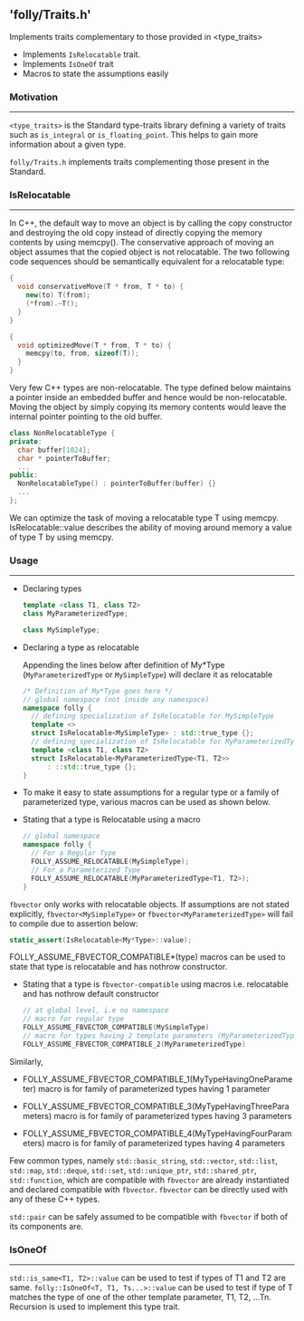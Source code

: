 'folly/Traits.h'
-----------------

Implements traits complementary to those provided in <type_traits>

  * Implements `IsRelocatable` trait.
  * Implements `IsOneOf` trait
  * Macros to state the assumptions easily

### Motivation
***

`<type_traits>` is the Standard type-traits library defining a variety of traits
such as `is_integral` or `is_floating_point`. This helps to gain more
information about a given type.

`folly/Traits.h` implements traits complementing those present in the Standard.


### IsRelocatable
***

In C++, the default way to move an object is by
calling the copy constructor and destroying the old copy
instead of directly copying the memory contents by using memcpy().
The conservative approach of moving an object assumes that the copied
object is not relocatable.
The two following code sequences should be semantically equivalent for a
relocatable type:

```Cpp
{
  void conservativeMove(T * from, T * to) {
    new(to) T(from);
    (*from).~T();
  }
}

{
  void optimizedMove(T * from, T * to) {
    memcpy(to, from, sizeof(T));
  }
}
```

Very few C++ types are non-relocatable.
The type defined below maintains a pointer inside an embedded buffer and
hence would be non-relocatable. Moving the object by simply copying its
memory contents would leave the internal pointer pointing to the old buffer.

```Cpp
class NonRelocatableType {
private:
  char buffer[1024];
  char * pointerToBuffer;
  ...
public:
  NonRelocatableType() : pointerToBuffer(buffer) {}
  ...
};
```

We can optimize the task of moving a relocatable type T using memcpy.
IsRelocatable<T>::value describes the ability of moving around memory
a value of type T by using memcpy.

### Usage
***

  * Declaring types

    ```Cpp
    template <class T1, class T2>
    class MyParameterizedType;

    class MySimpleType;
    ```

  * Declaring a type as relocatable

    Appending the lines below after definition of My*Type
    (`MyParameterizedType` or `MySimpleType`) will declare it as relocatable

    ```Cpp
    /* Definition of My*Type goes here */
    // global namespace (not inside any namespace)
    namespace folly {
      // defining specialization of IsRelocatable for MySimpleType
      template <>
      struct IsRelocatable<MySimpleType> : std::true_type {};
      // defining specialization of IsRelocatable for MyParameterizedType
      template <class T1, class T2>
      struct IsRelocatable<MyParameterizedType<T1, T2>>
          : ::std::true_type {};
    }
    ```

  * To make it easy to state assumptions for a regular type or a family of
    parameterized type, various macros can be used as shown below.

  * Stating that a type is Relocatable using a macro

    ```Cpp
    // global namespace
    namespace folly {
      // For a Regular Type
      FOLLY_ASSUME_RELOCATABLE(MySimpleType);
      // For a Parameterized Type
      FOLLY_ASSUME_RELOCATABLE(MyParameterizedType<T1, T2>);
    }
    ```

`fbvector` only works with relocatable objects. If assumptions are not stated
explicitly, `fbvector<MySimpleType>` or `fbvector<MyParameterizedType>`
will fail to compile due to assertion below:

```Cpp
static_assert(IsRelocatable<My*Type>::value);
```

FOLLY_ASSUME_FBVECTOR_COMPATIBLE*(type) macros can be used to state that type
is relocatable and has nothrow constructor.

  * Stating that a type is `fbvector-compatible` using macros
    i.e. relocatable and has nothrow default constructor

    ```Cpp
    // at global level, i.e no namespace
    // macro for regular type
    FOLLY_ASSUME_FBVECTOR_COMPATIBLE(MySimpleType)
    // macro for types having 2 template parameters (MyParameterizedType)
    FOLLY_ASSUME_FBVECTOR_COMPATIBLE_2(MyParameterizedType)
    ```

Similarly,

  * FOLLY_ASSUME_FBVECTOR_COMPATIBLE_1(MyTypeHavingOneParameter) macro is
    for family of parameterized types having 1 parameter

  * FOLLY_ASSUME_FBVECTOR_COMPATIBLE_3(MyTypeHavingThreeParameters) macro is
    for family of parameterized types having 3 parameters

  * FOLLY_ASSUME_FBVECTOR_COMPATIBLE_4(MyTypeHavingFourParameters) macro is
    for family of parameterized types having 4 parameters

Few common types, namely `std::basic_string`, `std::vector`, `std::list`,
`std::map`, `std::deque`, `std::set`, `std::unique_ptr`, `std::shared_ptr`,
`std::function`, which are compatible with `fbvector` are already instantiated
and declared compatible with `fbvector`. `fbvector` can be directly used with
any of these C++ types.

`std::pair` can be safely assumed to be compatible with `fbvector` if both of
its components are.

### IsOneOf
***

`std::is_same<T1, T2>::value` can be used to test if types of T1 and T2 are
same. `folly::IsOneOf<T, T1, Ts...>::value` can be used to test if type of T
matches the type of one of the other template parameter, T1, T2, ...Tn.
Recursion is used to implement this type trait.
